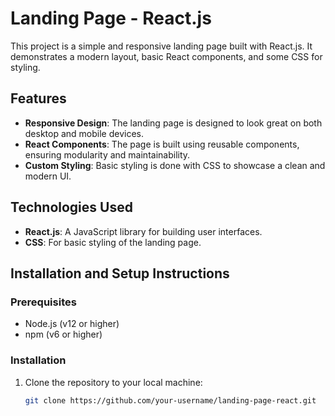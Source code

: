 # Landing Page - React.js

This project is a simple and responsive landing page built with React.js. It demonstrates a modern layout, basic React components, and some CSS for styling.

## Features

- **Responsive Design**: The landing page is designed to look great on both desktop and mobile devices.
- **React Components**: The page is built using reusable components, ensuring modularity and maintainability.
- **Custom Styling**: Basic styling is done with CSS to showcase a clean and modern UI.

## Technologies Used

- **React.js**: A JavaScript library for building user interfaces.
- **CSS**: For basic styling of the landing page.

## Installation and Setup Instructions

### Prerequisites

- Node.js (v12 or higher)
- npm (v6 or higher)

### Installation

1. Clone the repository to your local machine:
   ```bash
   git clone https://github.com/your-username/landing-page-react.git
